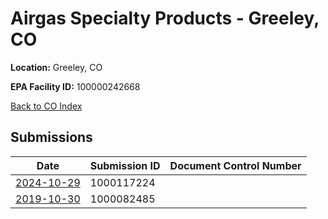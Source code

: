 # Airgas Specialty Products - Greeley, CO

**Location:** Greeley, CO

**EPA Facility ID:** 100000242668

[Back to CO Index](../../index.md)

## Submissions

| Date | Submission ID | Document Control Number |
|------|--------------|-------------------------|
| [2024-10-29](submissions/1000117224.md) | 1000117224 |  |
| [2019-10-30](submissions/1000082485.md) | 1000082485 |  |
